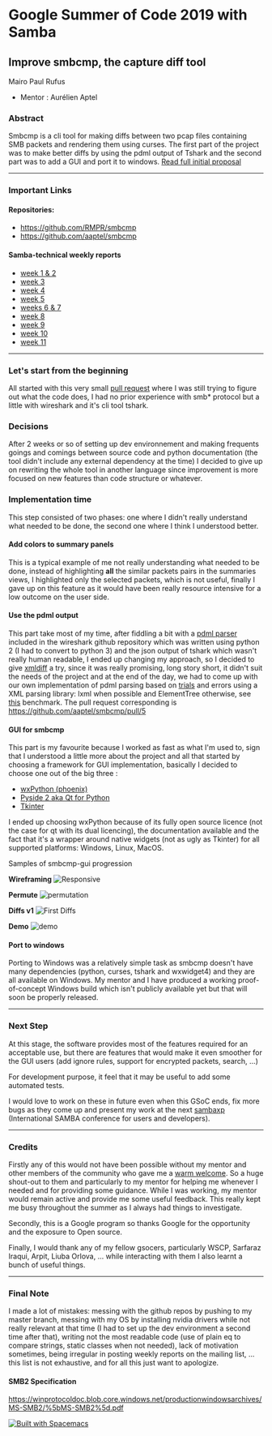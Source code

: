 # Google Summer of Code 2019 with Samba

## Improve smbcmp, the capture diff tool

Mairo Paul Rufus

- Mentor : Aurélien Aptel 

### Abstract
Smbcmp is a cli tool for making diffs between two pcap files containing SMB packets and rendering them using curses. The first part of the project was to make better diffs by using the pdml output of Tshark and the second part was to add a GUI and port it to windows.
[Read full initial proposal](https://drive.google.com/open?id=1GTEwFOPJCv53DQpQ8lLEa7qpnHRQpMzq)
***
### Important Links
#### Repositories:
- https://github.com/RMPR/smbcmp
- https://github.com/aaptel/smbcmp

#### Samba-technical weekly reports
- [week 1 & 2](https://lists.samba.org/archive/samba-technical/2019-June/133801.html)
- [week 3](https://lists.samba.org/archive/samba-technical/2019-July/133877.html)
- [week 4](https://lists.samba.org/archive/samba-technical/2019-July/133915.html)
- [week 5](https://lists.samba.org/archive/samba-technical/2019-July/133928.html)
- [weeks 6 & 7](https://lists.samba.org/archive/samba-technical/2019-July/133987.html)
- [week 8](https://lists.samba.org/archive/samba-technical/2019-August/134038.html)
- [week 9](https://lists.samba.org/archive/samba-technical/2019-August/134064.html)
- [week 10](https://lists.samba.org/archive/samba-technical/2019-August/134093.html)
- [week 11](https://RMPR.github.io/gsoc_2019)

***
### Let's start from the beginning 
All started with this very small [pull request](https://github.com/aaptel/smbcmp/pull/2) where I was still trying to figure out what the code does, I had no prior experience with smb* protocol but a little with wireshark and it's cli tool tshark.

### Decisions 
After 2 weeks or so of setting up dev environnement and making frequents goings and comings between source code and python documentation (the tool didn't include any external dependency at the time) I decided to give up on rewriting the whole tool in another language since improvement is more focused on new features than code structure or whatever.

### Implementation time
This step consisted of two phases: one where I didn't really understand what needed to be done, the second one where I think I understood better.

#### Add colors to summary panels
This is a typical example of me not really understanding what needed to be done, instead of highlighting **all** the similar packets pairs in the summaries views, I highlighted only the selected packets, which is not useful, finally I gave up on this feature as it would have been really resource intensive for a low outcome on the user side.

#### Use the pdml output
This part take most of my time, after fiddling a bit with a [pdml parser](https://github.com/wireshark/wireshark/blob/master/tools/WiresharkXML.py) included in the wireshark github repository which was written using python 2 (I had to convert to python 3) and the json output of tshark which wasn't really human readable, I ended up changing my approach, so I decided to give [xmldiff](https://github.com/Shoobx/xmldiff) a try, since it was really promising, long story short, it didn't suit the needs of the project and at the end of the day, we had to come up with our own implementation of pdml parsing based on [trials](https://github.com/Shoobx/xmldiff/issues/47) and errors using a XML parsing library: lxml when possible and ElementTree otherwise, see [this]( https://lxml.de/performance.html) benchmark.
The pull request corresponding is https://github.com/aaptel/smbcmp/pull/5

#### GUI for smbcmp
This part is my favourite because I worked as fast as what I'm used to, sign that I understood a little more about the project and all that started by choosing a framework for GUI implementation, basically I decided to choose one out of the big three :
- [wxPython (phoenix)](https://wxpython.org/)
- [Pyside 2 aka Qt for Python](https://wiki.qt.io/Qt_for_Python)
- [Tkinter](https://docs.python.org/2/library/tkinter.html)

I ended up choosing wxPython because of its fully open source licence (not the case for qt with its dual licencing), the documentation available and the fact that it's a wrapper around native widgets (not as ugly as Tkinter) for all supported platforms: Windows, Linux, MacOS.

Samples of smbcmp-gui progression

**Wireframing**
![Responsive](https://raw.githubusercontent.com/RMPR/gsoc_2019/master/res/init.gif)

**Permute**
![permutation](https://raw.githubusercontent.com/RMPR/gsoc_2019/master/res/perm.gif)

**Diffs v1**
![First Diffs](https://raw.githubusercontent.com/RMPR/gsoc_2019/master/res/diffs.gif)

**Demo**
![demo](https://raw.githubusercontent.com/RMPR/gsoc_2019/master/res/final.gif)

#### Port to windows 
Porting to Windows was a relatively simple task as smbcmp doesn't have many dependencies (python, curses, tshark and wxwidget4) and they are all available on Windows. My mentor and I have produced a working proof-of-concept Windows build which isn't publicly available yet but that will soon be properly released.

***
### Next Step

 At this stage, the software provides most of the features required for an acceptable use, but there are features that would make it even smoother for the GUI users (add ignore rules, support for encrypted packets, search, ...)

For development purpose, it feel that it may be useful to add some automated tests.

I would love to work on these in future even when this GSoC ends, fix more bugs as they come up and present my work at the next [sambaxp](https://sambaxp.org/) (International SAMBA conference for users and developers).

***
### Credits

Firstly any of this would not have been possible without my mentor and other members of the community who gave me a [warm welcome](https://lists.samba.org/archive/samba-technical/2019-May/133529.html). So a huge shout-out to them and particularly to my mentor for helping me whenever I needed and for providing some guidance. While I was working, my mentor would remain active and provide me some useful feedback. This really kept me busy throughout the summer as I always had things to investigate.

Secondly, this is a Google program so thanks Google for the opportunity and the exposure to Open source.

Finally, I would thank any of my fellow gsocers, particularly WSCP, Sarfaraz Iraqui, Arpit, Liuba Orlova, ... while interacting with them I also learnt a bunch of useful things. 

***
### Final Note
 I made a lot of mistakes: messing with the github repos by pushing to my master branch, messing with my OS by installing nvidia drivers while not really relevant at that time (I had to set up the dev environment a second time after that), writing not the most readable code (use of plain eq to compare strings, static classes when not needed), lack of motivation sometimes, being irregular in posting weekly reports on the mailing list, ... this list is not exhaustive, and for all this just want to apologize.
 
#### SMB2 Specification
https://winprotocoldoc.blob.core.windows.net/productionwindowsarchives/MS-SMB2/%5bMS-SMB2%5d.pdf

[![Built with Spacemacs](https://cdn.rawgit.com/syl20bnr/spacemacs/442d025779da2f62fc86c2082703697714db6514/assets/spacemacs-badge.svg)](http://spacemacs.org)
